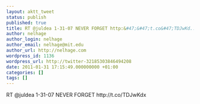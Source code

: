 ```yaml
---
layout: aktt_tweet
status: publish
published: true
title: RT @juldea 1-31-07 NEVER FORGET http:&#47;&#47;t.co&#47;TDJwKd...
author: nelhage
author_login: nelhage
author_email: nelhage@mit.edu
author_url: http://nelhage.com
wordpress_id: 1136
wordpress_url: http://twitter-32185303846494208
date: 2011-01-31 17:15:49.000000000 +01:00
categories: []
tags: []
---
```

RT @juldea 1-31-07 NEVER FORGET http:&#47;&#47;t.co&#47;TDJwKdx
